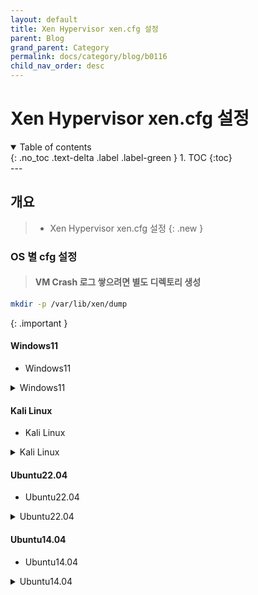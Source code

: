 ```yaml
---
layout: default
title: Xen Hypervisor xen.cfg 설정
parent: Blog
grand_parent: Category
permalink: docs/category/blog/b0116
child_nav_order: desc
---
```

# Xen Hypervisor xen.cfg 설정
<details open markdown="block">
  <summary>
    Table of contents
  </summary>
  {: .no_toc .text-delta .label .label-green }
1. TOC
{:toc}
</details>
---

## 개요

> - Xen Hypervisor xen.cfg 설정
{: .new }

### OS 별 cfg 설정

> #### VM Crash 로그 쌓으려면 별도 디렉토리 생성
```bash
mkdir -p /var/lib/xen/dump
```
>
{: .important }

#### Windows11

- Windows11

<details markdown="block">
  <summary>
    Windows11
  </summary>
  {: .text-delta .label .label-green }

```bash
# This configures an HVM rather than H guest
type        = "hvm"
 
# Guest name
name        = "Windows11"
 
# Enable Microsoft Hyper-V compatibile paravirtualisation
viridian    = 1
 
# Initial memory allocation (MB)
memory      = '16384'
 
# Maximum memory (MB)
maxmem      = '131072'
 
# Number of VCPUS
vcpus       = '44'

# CPU Core Range Allocation
cpu         = '4-47'
 
# Network devices
#dhcp        = 'dhcp'
vif         = [ 'bridge=xenbr0' ]
 
# Disk Devices
disk        = [
                  'file:/img/Windows11/Windows11.img,xvda,rw',
                  'file:/img/Win11_23H2_Korean_x64v2.iso,hdc,rw,cdrom',
              ]
 
# Behaviour
on_poweroff = 'destroy'
on_reboot   = 'restart'
on_crash    = 'coredump-destroy'
 
# Guest VGA console configuration, either SDL or VNC
#sdl         = 1
vnc         = 1
vnclisten   = '0.0.0.0'
vncpasswd   = 'qwer1234'
```

</details>

#### Kali Linux

- Kali Linux

<details markdown="block">
  <summary>
    Kali Linux
  </summary>
  {: .text-delta .label .label-green }

```bash
# This configures an HVM rather than PV guest
type        = "hvm"

# Guest name
name        = "Kali"

# Enable Microsoft Hyper-V compatibile paravirtualisation
viridian    = 1

# Initial memory allocation (MB)
memory      = '16384'

# Maximum memory (MB)
maxmem      = '131072'

# Number of VCPUS
vcpus       = '28'

# CPU Core Range Allocation
cpu         = '4-31'

# Network devices
dhcp        = 'dhcp'
vif         = [ 'bridge=xenbr0' ]

# Disk Devices
disk        = [
                  'file:/img/kali/kali_os.img,xvda,rw',
                  'file:/img/kali/kali-linux-2024.2-installer-amd64.iso,xvdb,rw,cdrom',
              ]

# Behaviour
on_poweroff = 'destroy'
on_reboot   = 'restart'
on_crash    = 'coredump-destroy'

# Guest VGA console configuration, either SDL or VNC
#sdl         = 1
vnc         = 1
vnclisten   = '0.0.0.0'
vncpasswd   = 'qwerl1234'
```

</details>

#### Ubuntu22.04

- Ubuntu22.04

<details markdown="block">
  <summary>
    Ubuntu22.04
  </summary>
  {: .text-delta .label .label-green }

```bash
bootloader = 'pygrub'
cpu         = '4-47'
vcpus       = '44'
memory      = '8192'
maxmem      = '65536'
#
#  Disk demoice(s).
#
root        = '/dev/xvda1 ro'
disk        = [
                  'file:/img/jammy/jammy_os.img,xvda1,w',
                  'file:/img/jammy/jammy_swap.img,xvda2,w',
              ]
#
#  Hostname
#
name        = 'jammy'
 
#
#  Networking
#
dhcp        = 'dhcp'
vif         = [ 'bridge=xenbr0', 'bridge=xenbr1' ]
 
#
#  Behaviour
#
on_poweroff = 'destroy'
on_reboot   = 'restart'
on_crash    = 'coredump-destroy'
```

</details>

#### Ubuntu14.04

- Ubuntu14.04

<details markdown="block">
  <summary>
    Ubuntu14.04
  </summary>
  {: .text-delta .label .label-green }

```bash
bootloader = 'pygrub'
cpu         = '4-47'
vcpus       = '44'
memory      = '8192'
maxmem      = '65536'
#
#  Disk demoice(s).
#
root        = '/dev/xvda1 rw'
disk        = [
                  'file:/img/trusty/trusty_os.img,xvda1,w',
                  'file:/img/trusty/trusty_swap.img,xvda2,w',
              ]
#
#  Hostname
#
name        = 'trusty'
 
#
#  Networking
#
dhcp        = 'dhcp'
vif         = [ 'bridge=xenbr0', 'bridge=xenbr1' ]
 
#
#  Behaviour
#
on_poweroff = 'destroy'
on_reboot   = 'restart'
on_crash    = 'coredump-destroy'
```

</details>
